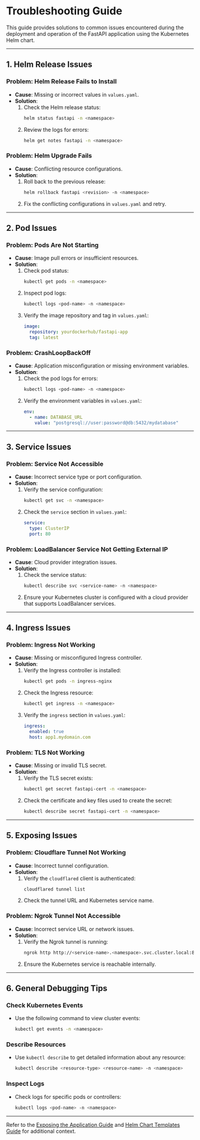 # Troubleshooting Guide

This guide provides solutions to common issues encountered during the deployment and operation of the FastAPI application using the Kubernetes Helm chart.

---

## 1. Helm Release Issues

### Problem: Helm Release Fails to Install
- **Cause**: Missing or incorrect values in `values.yaml`.
- **Solution**:
  1. Check the Helm release status:
     ```bash
     helm status fastapi -n <namespace>
     ```
  2. Review the logs for errors:
     ```bash
     helm get notes fastapi -n <namespace>
     ```

### Problem: Helm Upgrade Fails
- **Cause**: Conflicting resource configurations.
- **Solution**:
  1. Roll back to the previous release:
     ```bash
     helm rollback fastapi <revision> -n <namespace>
     ```
  2. Fix the conflicting configurations in `values.yaml` and retry.

---

## 2. Pod Issues

### Problem: Pods Are Not Starting
- **Cause**: Image pull errors or insufficient resources.
- **Solution**:
  1. Check pod status:
     ```bash
     kubectl get pods -n <namespace>
     ```
  2. Inspect pod logs:
     ```bash
     kubectl logs <pod-name> -n <namespace>
     ```
  3. Verify the image repository and tag in `values.yaml`:
     ```yaml
     image:
       repository: yourdockerhub/fastapi-app
       tag: latest
     ```

### Problem: CrashLoopBackOff
- **Cause**: Application misconfiguration or missing environment variables.
- **Solution**:
  1. Check the pod logs for errors:
     ```bash
     kubectl logs <pod-name> -n <namespace>
     ```
  2. Verify the environment variables in `values.yaml`:
     ```yaml
     env:
       - name: DATABASE_URL
         value: "postgresql://user:password@db:5432/mydatabase"
     ```

---

## 3. Service Issues

### Problem: Service Not Accessible
- **Cause**: Incorrect service type or port configuration.
- **Solution**:
  1. Verify the service configuration:
     ```bash
     kubectl get svc -n <namespace>
     ```
  2. Check the `service` section in `values.yaml`:
     ```yaml
     service:
       type: ClusterIP
       port: 80
     ```

### Problem: LoadBalancer Service Not Getting External IP
- **Cause**: Cloud provider integration issues.
- **Solution**:
  1. Check the service status:
     ```bash
     kubectl describe svc <service-name> -n <namespace>
     ```
  2. Ensure your Kubernetes cluster is configured with a cloud provider that supports LoadBalancer services.

---

## 4. Ingress Issues

### Problem: Ingress Not Working
- **Cause**: Missing or misconfigured Ingress controller.
- **Solution**:
  1. Verify the Ingress controller is installed:
     ```bash
     kubectl get pods -n ingress-nginx
     ```
  2. Check the Ingress resource:
     ```bash
     kubectl get ingress -n <namespace>
     ```
  3. Verify the `ingress` section in `values.yaml`:
     ```yaml
     ingress:
       enabled: true
       host: app1.mydomain.com
     ```

### Problem: TLS Not Working
- **Cause**: Missing or invalid TLS secret.
- **Solution**:
  1. Verify the TLS secret exists:
     ```bash
     kubectl get secret fastapi-cert -n <namespace>
     ```
  2. Check the certificate and key files used to create the secret:
     ```bash
     kubectl describe secret fastapi-cert -n <namespace>
     ```

---

## 5. Exposing Issues

### Problem: Cloudflare Tunnel Not Working
- **Cause**: Incorrect tunnel configuration.
- **Solution**:
  1. Verify the `cloudflared` client is authenticated:
     ```bash
     cloudflared tunnel list
     ```
  2. Check the tunnel URL and Kubernetes service name.

### Problem: Ngrok Tunnel Not Accessible
- **Cause**: Incorrect service URL or network issues.
- **Solution**:
  1. Verify the Ngrok tunnel is running:
     ```bash
     ngrok http http://<service-name>.<namespace>.svc.cluster.local:80
     ```
  2. Ensure the Kubernetes service is reachable internally.

---

## 6. General Debugging Tips

### Check Kubernetes Events
- Use the following command to view cluster events:
  ```bash
  kubectl get events -n <namespace>
  ```

### Describe Resources
- Use `kubectl describe` to get detailed information about any resource:
  ```bash
  kubectl describe <resource-type> <resource-name> -n <namespace>
  ```

### Inspect Logs
- Check logs for specific pods or controllers:
  ```bash
  kubectl logs <pod-name> -n <namespace>
  ```

---

Refer to the [Exposing the Application Guide](./exposing.md) and [Helm Chart Templates Guide](./templates.md) for additional context.
